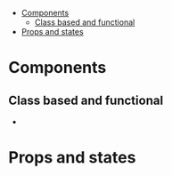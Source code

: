 - [Components](#components)
  - [Class based and functional](#class-based-and-functional)
- [Props and states](#props-and-states)

# Components

## Class based and functional
- 

# Props and states